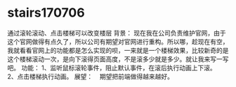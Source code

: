 # stairs170706
通过滚轮滚动、点击楼梯可以改变楼层
背景：
    现在我在公司负责维护官网，由于这个官网做得有点久了，所以公司有期望对官网进行重构。所以哪，趁现在有空，我就看看官网上的功能都是怎么实现的呗，一来就是一个楼梯效果，比较新奇的是这个楼梯滚动一次，是向下滚得页面高度，不是滚多少就是多少。就让我来写一写吧。
功能：
    1、监听鼠标滚轮事件，阻止默认事件，在滚后执行动画上下滚。
    2、点击楼梯执行动画。
展望：
    期望把前端做得越来越好。
